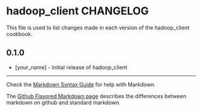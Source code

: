 hadoop_client CHANGELOG
=======================

This file is used to list changes made in each version of the hadoop_client cookbook.

0.1.0
-----
- [your_name] - Initial release of hadoop_client

- - -
Check the [Markdown Syntax Guide](http://daringfireball.net/projects/markdown/syntax) for help with Markdown.

The [Github Flavored Markdown page](http://github.github.com/github-flavored-markdown/) describes the differences between markdown on github and standard markdown.
